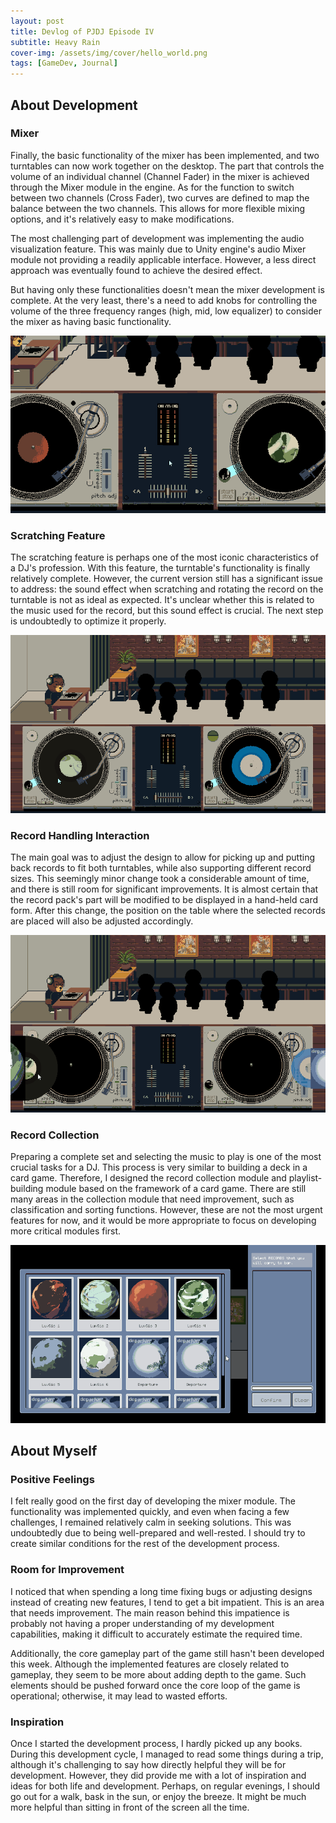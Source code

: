 ```yaml
---
layout: post
title: Devlog of PJDJ Episode IV
subtitle: Heavy Rain
cover-img: /assets/img/cover/hello_world.png
tags: [GameDev, Journal]
---
```


## About Development

### Mixer

Finally, the basic functionality of the mixer has been implemented, and two turntables can now work together on the desktop. The part that controls the volume of an individual channel (Channel Fader) in the mixer is achieved through the Mixer module in the engine. As for the function to switch between two channels (Cross Fader), two curves are defined to map the balance between the two channels. This allows for more flexible mixing options, and it's relatively easy to make modifications.

The most challenging part of development was implementing the audio visualization feature. This was mainly due to Unity engine's audio Mixer module not providing a readily applicable interface. However, a less direct approach was eventually found to achieve the desired effect.

But having only these functionalities doesn't mean the mixer development is complete. At the very least, there's a need to add knobs for controlling the volume of the three frequency ranges (high, mid, low equalizer) to consider the mixer as having basic functionality.

![Mixer][mixer]

### Scratching Feature

The scratching feature is perhaps one of the most iconic characteristics of a DJ's profession. With this feature, the turntable's functionality is finally relatively complete. However, the current version still has a significant issue to address: the sound effect when scratching and rotating the record on the turntable is not as ideal as expected. It's unclear whether this is related to the music used for the record, but this sound effect is crucial. The next step is undoubtedly to optimize it properly.

![Scratching][scratching]

### Record Handling Interaction

The main goal was to adjust the design to allow for picking up and putting back records to fit both turntables, while also supporting different record sizes. This seemingly minor change took a considerable amount of time, and there is still room for significant improvements. It is almost certain that the record pack's part will be modified to be displayed in a hand-held card form. After this change, the position on the table where the selected records are placed will also be adjusted accordingly.

![Records Bag][records bag]

### Record Collection

Preparing a complete set and selecting the music to play is one of the most crucial tasks for a DJ. This process is very similar to building a deck in a card game. Therefore, I designed the record collection module and playlist-building module based on the framework of a card game. There are still many areas in the collection module that need improvement, such as classification and sorting functions. However, these are not the most urgent features for now, and it would be more appropriate to focus on developing more critical modules first.

![Record Collection][record collection]


## About Myself

### Positive Feelings

I felt really good on the first day of developing the mixer module. The functionality was implemented quickly, and even when facing a few challenges, I remained relatively calm in seeking solutions. This was undoubtedly due to being well-prepared and well-rested. I should try to create similar conditions for the rest of the development process.

### Room for Improvement

I noticed that when spending a long time fixing bugs or adjusting designs instead of creating new features, I tend to get a bit impatient. This is an area that needs improvement. The main reason behind this impatience is probably not having a proper understanding of my development capabilities, making it difficult to accurately estimate the required time.

Additionally, the core gameplay part of the game still hasn't been developed this week. Although the implemented features are closely related to gameplay, they seem to be more about adding depth to the game. Such elements should be pushed forward once the core loop of the game is operational; otherwise, it may lead to wasted efforts.

### Inspiration

Once I started the development process, I hardly picked up any books. During this development cycle, I managed to read some things during a trip, although it's challenging to say how directly helpful they will be for development. However, they did provide me with a lot of inspiration and ideas for both life and development. Perhaps, on regular evenings, I should go out for a walk, bask in the sun, or enjoy the breeze. It might be much more helpful than sitting in front of the screen all the time.

[mixer]:/assets/img/images_in_blogs/Devlog_of_PJDJ_Episode_IV_01.gif
[scratching]:/assets/img/images_in_blogs/Devlog_of_PJDJ_Episode_IV_02.gif
[records bag]:/assets/img/images_in_blogs/Devlog_of_PJDJ_Episode_IV_03.gif
[record collection]:/assets/img/images_in_blogs/Devlog_of_PJDJ_Episode_IV_04.gif